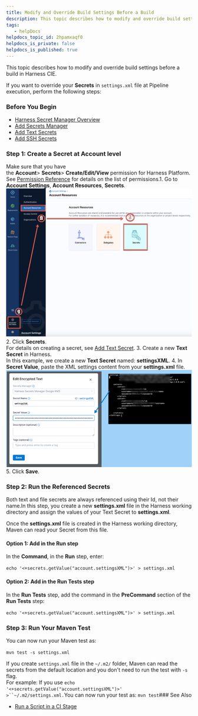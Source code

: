 ```yaml
---
title: Modify and Override Build Settings Before a Build
description: This topic describes how to modify and override build settings before a build in Harness CIE. If you want to override your Secrets in settings.xml file at Pipeline execution, perform the following st…
tags: 
   - helpDocs
helpdocs_topic_id: 2hpamxaqf0
helpdocs_is_private: false
helpdocs_is_published: true
---
```


This topic describes how to modify and override build settings before a build in Harness CIE.

If you want to override your **Secrets** in `settings.xml` file at Pipeline execution, perform the following steps:

### Before You Begin

* [Harness Secret Manager Overview](https://ngdocs.harness.io/article/hngrlb7rd6-harness-secret-manager-overview)
* [Add Secrets Manager](https://ngdocs.harness.io/article/bo4qbrcggv-add-secrets-manager)
* [Add Text Secrets](https://ngdocs.harness.io/article/osfw70e59c-add-use-text-secrets)
* [Add SSH Secrets](https://ngdocs.harness.io/article/xmp9j0dk8b-add-use-ssh-secrets)

### Step 1: Create a Secret at Account level

Make sure that you have the **Account**> **Secrets**> **Create/Edit/View** permission for Harness Platform. See [Permission Reference](https://ngdocs.harness.io/article/yaornnqh0z-permissions-reference#platform) for details on the list of permissions.1. Go to **Account Settings**, **Account Resources**, **Secrets**.![](./static/modify-and-override-build-settings-before-a-build-00.png)
2. Click **Secrets**.  
For details on creating a secret, see [Add Text Secret](/article/osfw70e59c-add-use-text-secrets).
3. Create a new **Text** **Secret** in Harness.  
In this example, we create a new **Text Secret** named: **settingsXML**.
4. In **Secret Value**, paste the XML settings content from your **settings.xml** file.![](./static/modify-and-override-build-settings-before-a-build-01.png)
5. Click **Save**.

### Step 2: Run the Referenced Secrets

Both text and file secrets are always referenced using their Id, not their name.In this step, you create a new **settings.xml** file in the Harness working directory and assign the values of your Text Secret to **settings.xml**.

Once the **settings.xml** file is created in the Harness working directory, Maven can read your Secret from this file.

#### Option 1: Add in the Run step

In the **Command**, in the **Run** step, enter:

`echo '<+secrets.getValue("account.settingsXML")>' > settings.xml`

#### Option 2: Add in the Run Tests step

In the **Run Tests** step, add the command in the **PreCommand** section of the **Run Tests** step:

 `echo '<+secrets.getValue("account.settingsXML")>' > settings.xml`

### Step 3: Run Your Maven Test

You can now run your Maven test as:

`mvn test -s settings.xml`

If you create `settings.xml` file in the `~/.m2/` folder, Maven can read the secrets from the default location and you don't need to run the test with `-s` flag.  
For example: If you use `echo '<+secrets.getValue("account.settingsXML")>' >``~/.m2/settings.xml.`You can now run your test as: `mvn test`### See Also

* [Run a Script in a CI Stage](/article/ota4xj59le-run-a-script-in-a-ci-stage)

